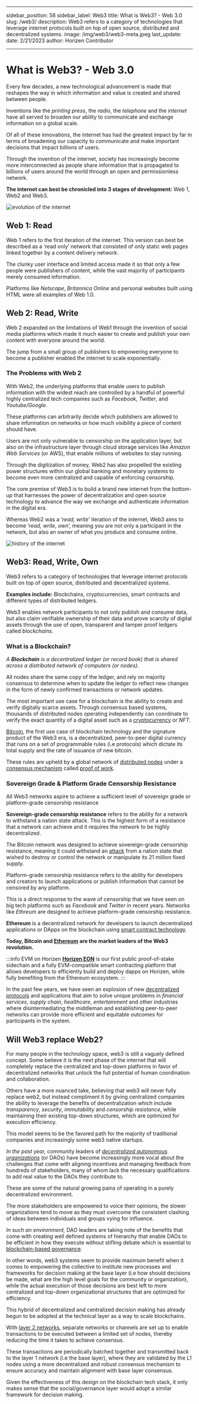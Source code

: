 ﻿---

sidebar_position: 58
sidebar_label: Web3
title: What is Web3? - Web 3.0
slug: /web3/
description: Web3 refers to a category of technologies that leverage internet protocols built on top of open source, distributed and decentralized systems.
image: /img/web3/web3-meta.jpeg
last_update:
  date: 2/21/2023
  author: Horizen Contributor

---

# What is Web3? - Web 3.0

Every few decades, a new technological advancement is made that reshapes the way in which information and value is created and shared between people. 

Inventions like the _printing press_, the _radio_, the _telephone_ and the _internet_ have all served to broaden our ability to communicate and exchange information on a global scale. 

Of all of these innovations, the internet has had the greatest impact by far in terms of broadening our capacity to communicate and make important decisions that impact billions of users.

Through the invention of the internet, society has increasingly become more interconnected as people share information that is propagated to billions of users around the world through an open and permissionless network.

**The internet can best be chronicled into 3 stages of development:** Web 1, Web2 and Web3.

![evolution of the internet](/img/web3/evolution-of-the-internet.jpeg)

## Web 1: Read

Web 1 refers to the first iteration of the internet. This version can best be described as a ‘read only’ network that consisted of only static web pages linked together by a content delivery network. 

The clunky user interface and limited access made it so that only a few people were publishers of content, while the vast majority of participants merely consumed information.  

Platforms like _Netscape_, _Britannica Online_ and personal websites built using HTML were all examples of Web 1.0.

## Web 2: Read, Write

Web 2 expanded on the limitations of Web1 through the invention of social media platforms which made it much easier to create and publish your own content with everyone around the world. 

The jump from a small group of publishers to empowering everyone to become a publisher enabled the internet to scale exponentially.

### The Problems with Web 2

With Web2, the underlying platforms that enable users to publish information with the widest reach are controlled by a handful of powerful highly centralized tech companies such as _Facebook_, _Twitter_, and _Youtube/Google_. 

These platforms can arbitrarily decide which publishers are allowed to share information on networks or how much visibility a piece of content should have. 

Users are not only vulnerable to censorship on the application layer, but also on the infrastructure layer through cloud storage services like _Amazon Web Services_ (or AWS), that enable millions of websites to stay running. 

Through the digitization of money, Web2 has also propelled the existing power structures within our global banking and monetary systems to become even more centralized and capable of enforcing censorship. 

The core premise of Web3 is to build a brand new internet from the bottom-up that harnesses the power of decentralization and open source technology to advance the way we exchange and authenticate information in the digital era. 

Whereas Web2 was a ‘_read, write_’ iteration of the internet, Web3 aims to become ‘_read, write, own_’, meaning you are not only a participant in the network, but also an owner of what you produce and consume online. 

![history of the internet](/img/web3/history-of-the-internet.jpeg)

## Web3: Read, Write, Own

Web3 refers to a category of technologies that leverage internet protocols built on top of open source, distributed and decentralized systems. 

**Examples include:** Blockchains, cryptocurrencies, smart contracts and different types of distributed ledgers.

Web3 enables network participants to not only publish and consume data, but also claim verifiable ownership of their data and prove scarcity of digital assets through the use of open, transparent and tamper proof ledgers called _blockchains_.  

### What is a Blockchain?

_A **Blockchain** is a decentralized ledger (or record book) that is shared across a distributed network of computers (or nodes)._

All nodes share the same copy of the ledger, and rely on majority consensus to determine when to update the ledger to reflect new changes in the form of newly confirmed transactions or network updates.

The most important use case for a blockchain is the ability to create and verify digitally scarce assets. Through consensus based systems, thousands of distributed nodes operating independently can coordinate to verify the exact quantity of a digital asset such as a [cryptocurrency](cryptocurrency.md) or _NFT_. 

[Bitcoin](bitcoin-glossary.md), the first use case of blockchain technology and the signature product of the Web3 era, is a decentralized, peer-to-peer digital currency that runs on a set of programmable rules (i.e protocols) which dictate its total supply and the rate of issuance of new bitcoin. 

These rules are upheld by a global network of [distributed nodes](blockchain-nodes.md) under a [consensus mechanism](consensus-mechanisms.md) called [proof of work](proof-of-work-pow.md). 

### Sovereign Grade & Platform Grade Censorship Resistance

All Web3 networks aspire to achieve a sufficient level of sovereign grade or platform-grade censorship resistance

**Sovereign-grade censorship resistance** refers to the ability for a network to withstand a nation state attack. This is the highest form of a resistance that a network can achieve and it requires the network to be highly decentralized. 

The Bitcoin network was designed to achieve sovereign-grade censorship resistance, meaning it could withstand an [attack](blockchain-attacks.md) from a nation state that wished to destroy or control the network or manipulate its 21 million fixed supply. 

Platform-grade censorship resistance refers to the ability for developers and creators to launch applications or publish information that cannot be censored by any platform. 

This is a direct response to the wave of censorship that we have seen on big tech platforms such as _Facebook_ and _Twitter_ in recent years. Networks like _Ethreum_ are designed to achieve platform-grade censorship resistance.

**Ethereum** is a decentralized network for developers to launch decentralized applications or DApps on the blockchain using [smart contract technology](smart-contracts.md). 

**Today, Bitcoin and [Ethereum](ethereum-glossary.md) are the market leaders of the Web3 revolution.**

:::info EVM on Horizen
[**Horizen EON**](https://eon.horizen.io/) is our first public proof-of-stake sidechain and a fully EVM-compatible smart contracting platform that allows developers to efficiently build and deploy dapps on Horizen, while fully benefiting from the Ethereum ecosystem.
:::

In the past few years, we have seen an explosion of new [decentralized protocols](blockchain-protocols.md) and applications that aim to solve unique problems in _financial services_, _supply chain_, _healthcare_, _entertainment_ and other industries where disintermediating the middleman and establishing peer-to-peer networks can provide more efficient and equitable outcomes for participants in the system.   

## Will Web3 replace Web2?

For many people in the technology space, web3 is still a vaguely defined concept. Some believe it is the next phase of the internet that will completely replace the centralized and top-down platforms in favor of decentralized networks that unlock the full potential of human coordination and collaboration. 

Others have a more nuanced take, believing that web3 will never fully replace web2, but instead compliment it by giving centralized companies the ability to leverage the benefits of decentralization which include _transparency_, _security_, _immutability_ and _censorship resistance_, while maintaining their existing top-down structures, which are optimized for execution efficiency. 

This model seems to be the favored path for the majority of traditional companies and increasingly some web3 native startups. 

_In the past year,_ community leaders of [_decentralized autonomous organizations_](decentralized-autonomous-organization-dao.md) (or DAOs) have become increasingly more vocal about the challenges that come with aligning incentives and managing feedback from hundreds of stakeholders, many of whom lack the necessary qualifications to add real value to the DAOs they contribute to. 

These are some of the natural growing pains of operating in a purely decentralized environment. 

The more stakeholders are empowered to voice their opinions, the slower organizations tend to move as they must overcome the consistent clashing of ideas between individuals and groups vying for influence. 

_In such an environment,_ DAO leaders are taking note of the benefits that come with creating well defined systems of hierarchy that enable DAOs to be efficient in how they execute without stifling debate which is essential to [blockchain-based governance](blockchain-governance.md). 

In other words, web3 systems seem to provide maximum benefit when it comes to empowering the collective to institute new processes and frameworks for decision making at the base layer (i.e how should decisions be made, what are the high level goals for the community or organization), while the actual execution of those decisions are best left to more centralized and top-down organizational structures that are optimized for efficiency. 

This hybrid of decentralized and centralized decision making has already begun to be adopted at the technical layer as a way to scale blockchains.

With [layer 2 networks](layer-2.md), separate networks or channels are set up to enable transactions to be executed between a limited set of nodes, thereby reducing the time it takes to achieve consensus. 

These transactions are periodically batched together and transmitted back to the layer 1 network (i.e the base layer), where they are validated by the L1 nodes using a more decentralized and robust consensus mechanism to ensure accuracy and maintain alignment with base layer consensus.  

Given the effectiveness of this design on the blockchain tech stack, it only makes sense that the social/governance layer would adopt a similar framework for decision making.

